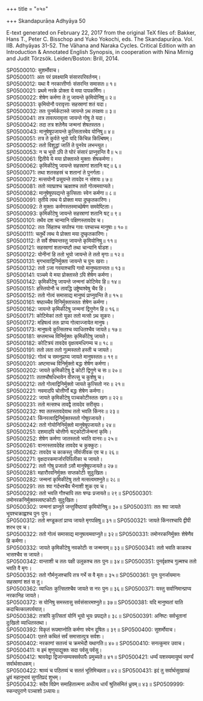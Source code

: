 +++
title = "०५०"

+++
Skandapurāṇa Adhyāya 50

E-text generated on February 22, 2017 from the original TeX files of: Bakker, Hans T., Peter C. Bisschop and Yuko Yokochi, eds. The Skandapurāṇa. Vol. IIB. Adhyāyas 31-52. The Vāhana and Naraka Cycles. Critical Edition with an Introduction & Annotated English Synopsis, in cooperation with Nina Mirnig and Judit Törzsök. Leiden/Boston: Brill, 2014.

SP0500010: सुशर्मोवाच।  
SP0500011: अतः परं प्रवक्ष्यामि संसारपरिवर्तनम्।  
SP0500012: यथा वै नरकात्तीर्णाः संसरन्ति समासतः॥ १॥  
SP0500021: प्रथमे नरके प्रोक्ता ये मया पापकर्मिणः।  
SP0500022: शेषेण कर्मणा ते तु जायन्ते कृमियोनिषु॥ २॥  
SP0500031: कृमियोनौ परावृत्ताः सहस्राणां शतं यदा।  
SP0500032: ततः पुनर्मर्कटास्ते जायन्ते ऽथ तरक्षवः॥ ३॥  
SP0500041: तत्र तावत्परावृत्ता जायन्ते गोषु ते यदा।  
SP0500042: तदा तत्र शतेनैव जन्मनां शेषतस्ततः।  
SP0500043: मानुषेषूपजायन्ते कुत्सितास्वेव योनिषु॥ ४॥  
SP0500051: तत्र ते कुर्वते भूयो यदि किंचिन्न किल्बिषम्।  
SP0500052: ततो विशुद्धां जातिं ते पुनरेव लभन्त्युत।  
SP0500053: न च भूयो ऽपि ते घोरं संसारं प्राप्नुवन्ति वै॥ ५॥  
SP0500061: द्वितीये ये मया प्रोक्तास्ते मुक्ताः शेषकर्मणा।  
SP0500062: कृमिकीटेषु जायन्ते सहस्राणां शतानि षट्॥ ६॥  
SP0500071: तथा शतसहस्रं च शतानां ते पुनर्गताः।  
SP0500072: मत्सयोनौ प्रसूयन्ते तावदेव न संशयः॥ ७॥  
SP0500081: ततो व्याघ्राश्च ऋक्षाश्च ततो गोत्वमवाप्यते।  
SP0500082: मानुषेषूपपद्यन्ते कुत्सिताः स्वेन कर्मणा॥ ८॥  
SP0500091: तृतीये त्वथ ये प्रोक्ता मया दुष्कृतकारिणः।  
SP0500092: ते मुक्ताः कर्मणस्तस्माच्छेषेण समवेष्टिताः।  
SP0500093: कृमिकीटेषु जायन्ते सहस्राणां शतानि षट्॥ ९॥  
SP0500101: तथैव दश चान्यानि पक्षिणस्तावदेव च।  
SP0500102: ततः सिंहाश्च सर्पाश्च गावः पश्चाच्च मानुषाः॥ १०॥  
SP0500111: चतुर्थे त्वथ ये प्रोक्ता मया दुष्कृतकारिणः।  
SP0500112: ते सर्वे शेषवन्तस्तु जायन्ते कृमियोनिषु॥ ११॥  
SP0500121: सहस्राणां शतान्यष्टौ तथा चान्यानि षोडश।  
SP0500122: योनीनां हि ततो भूयो जायन्ते ते ततो मृगाः॥ १२॥  
SP0500131: मृगभावाद्विनिर्मुक्ता जायन्ते च पुनः खराः।  
SP0500132: ततो ऽजा गवयाश्चापि गावो मानुष्यतान्ततः॥ १३॥  
SP0500141: पञ्चमे ये मया प्रोक्तास्ते ऽपि शेषेण कर्मणा।  
SP0500142: कृमिकीटेषु जायन्ते जन्मनां कोटिमेव हि॥ १४॥  
SP0500151: हस्तियोनौ च तावद्धि उष्ट्रेष्वश्वेषु चैव हि।  
SP0500152: ततो गोत्वं समासाद्य मानुष्यं प्राप्नुवन्ति ते॥ १५॥  
SP0500161: षष्ठाच्चैव विनिर्मुक्तास्ततः शेषेण कर्मणा।  
SP0500162: जायन्ते कृमिकीटेषु जन्मनां द्विगुणेन हि॥ १६॥  
SP0500171: कोटिमेकां ततो यूका ततो मत्सो ऽथ सूकरः।  
SP0500172: महिषत्वं ततः प्राप्य गोत्वाज्जायेत मानुषः।  
SP0500173: मानुषत्वे कुत्सितश्च व्याधितश्चैव जायते॥ १७॥  
SP0500181: सप्तमाच्च विनिर्मुक्तः कृमिकीटेषु जायते।  
SP0500182: कोटित्रयं तावदेव वृक्षत्वमधिगम्य च॥ १८॥  
SP0500191: ततो लता ततो गुल्मस्ततो हस्ती च जायते।  
SP0500192: गोत्वं च समनुप्राप्य जायते मानुषस्ततः॥ १९॥  
SP0500201: अष्टमाच्च विनिर्मुक्तो बद्धः शेषेण कर्मणा।  
SP0500202: जायते कृमिकीटेषु द्वे कोटी द्विगुणे च सः॥ २०॥  
SP0500211: ततश्चौषधिभावेन वीरुत्सु च कुशेषु च।  
SP0500212: ततो गोत्वाद्विनिर्मुक्तो जायते कुत्सितो नरः॥ २१॥  
SP0500221: नवमादपि चोत्तीर्णो बद्धः शेषेण कर्मणा।  
SP0500222: जायते कृमिकीटेषु पञ्चकोटीस्ततः खगः॥ २२॥  
SP0500231: ततो मत्सश्च तावद्वै तावदेव सरीसृपः।  
SP0500232: श्वा ततस्तावदेवाथ ततो भवति किंनरः॥ २३॥  
SP0500241: किंनरत्वाद्विनिर्मुक्तस्ततो गोषूपजायते।  
SP0500242: ततो गोयोनिनिर्मुक्तो मानुषेषूपजायते॥ २४॥  
SP0500251: दशमादपि चोत्तीर्णः षट्कोटीर्जन्मनां कृमिः।  
SP0500252: शेषेण कर्मणा जातस्ततो भवति वानरः॥ २५॥  
SP0500261: वानरस्तावदेवेह तावदेव च कुक्कुटः।  
SP0500262: तावदेव च काकस्तु जीवंजीवक एव च॥ २६॥  
SP0500271: वृक्षदारकमार्जारपिपिलीका च जायते।  
SP0500272: ततो गोषु प्रजातो ऽसौ मानुषेषूपजायते॥ २७॥  
SP0500281: महारौरवनिर्मुक्तः सप्तकोटीः सुदुःखितः।  
SP0500282: जन्मनां कृमिकीटेषु ततो मत्सत्वमश्नुते॥ २८॥  
SP0500291: ततः श्वा गर्दभश्चैव भैनाशी शुक एव च।  
SP0500292: ततो भवति गौश्चापि ततः षण्ढः प्रजायते॥ २९॥
SP0500301: तमोनरकनिर्मुक्तस्त्वष्टकोटीः सुदुःखितः।  
SP0500302: जन्मनां प्राप्नुते जन्तुर्विष्ठायां कृमियोनिषु॥ ३०॥
SP0500311: ततः श्वा जायते भूयश्चक्राह्वश्च पुनः पुनः।  
SP0500312: ततो मण्डूकतां प्राप्य जायते मृगपक्षिषु॥ ३१॥
SP0500321: जायते किंनरश्चापि द्वीपी शरभ एव च।  
SP0500322: ततो गोत्वं समासाद्य मानुषत्वमवाप्नुते॥ ३२॥
SP0500331: तमोनरकनिर्मुक्तः शेषेणैव हि कर्मणा।  
SP0500332: जायते कृमिकीटेषु नवकोटीः स जन्मनाम्॥ ३३॥
SP0500341: ततो भवति काकश्च भासश्चैव स जायते।  
SP0500342: वान्ताशी च ततः पक्षी उलूकश्च ततः पुनः॥ ३४॥
SP0500351: पुनर्वृक्षश्च गुल्मश्च ततो भवति वै मृगः।  
SP0500352: ततो गौर्मनुजश्चापि तत्र गर्भे स वै मृतः॥ ३५॥
SP0500361: पुनः पुनर्जायमानः सहस्राणां शतं स तु।  
SP0500362: व्याधितः कुत्सितश्चैव जायते स नरः पुनः॥ ३६॥
SP0500371: यस्तु सर्वानिमान्प्राप्य नरकानिह जायते।  
SP0500372: स योनिषु समस्तासु सर्वसंसारमश्नुते॥ ३७॥
SP0500381: यदि मानुष्यतां याति कदाचित्कालपर्ययात्।  
SP0500382: तत्रापि कुत्सितां योनिं भूयो भूयः प्रपद्यते॥ ३८॥
SP0500391: अनिष्टः सर्वभूतानां दुःखितो व्याधितस्तथा।  
SP0500392: विकृतं रूपमाप्नोति कर्मणा स्वेन दूषितः॥ ३९॥
SP0500400: सुशर्मोवाच।  
SP0500401: एतत्ते कथितं सर्वं समासात्पुत्र सर्वशः।  
SP0500402: नरकाणां सतत्त्वं च क्रमभेदौ यथागति॥ ४०॥
SP0500410: सनत्कुमार उवाच।  
SP0500411: य इमं शृणुयाद्युक्तः सदा पर्वसु पर्वसु।  
SP0500412: श्रावयेद्वा द्विजान्सम्यक्सर्वपापैः प्रमुच्यते॥ ४१॥
SP0500421: धर्म्यं यशस्यमायुष्यं स्वर्ग्यं सर्वार्थसाधकम्।  
SP0500422: श्राव्यं च पठितव्यं च सततं भूतिमिच्छता॥ ४२॥
SP0500431: इदं तु सर्वार्थसुखावहं ध्रुवं महानुभावं सुगतिप्रदं शुभम्।  
SP0500432: सदैव विप्रेण समाहितात्मना अधीत्य धार्यं श्रुतिसंमितं ध्रुवम्॥ ४३॥
SP0509999: स्कन्दपुराणे पञ्चाशो ऽध्यायः॥
